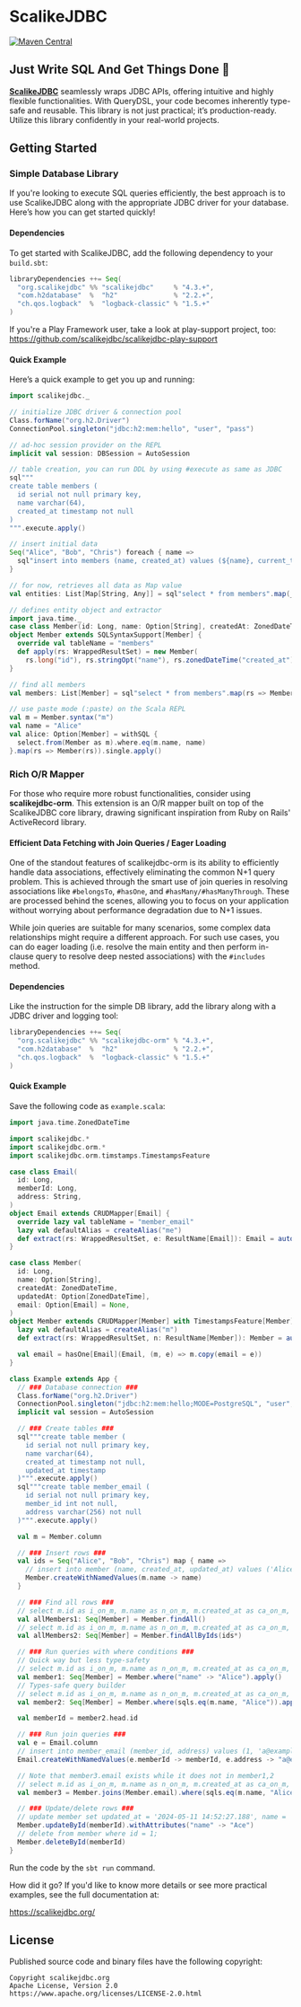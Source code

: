 # ScalikeJDBC

[![Maven Central](https://img.shields.io/maven-central/v/org.scalikejdbc/scalikejdbc_2.13.svg?label=Maven%20Central)](https://search.maven.org/search?q=g:org.scalikejdbc%20AND%20a:scalikejdbc_2.13)

## Just Write SQL And Get Things Done 💪

[**ScalikeJDBC**](https://scalikejdbc.org/) seamlessly wraps JDBC APIs, offering intuitive and highly flexible functionalities. With QueryDSL, your code becomes inherently type-safe and reusable. This library is not just practical; it’s production-ready. Utilize this library confidently in your real-world projects.

## Getting Started

### Simple Database Library

If you're looking to execute SQL queries efficiently, the best approach is to use ScalikeJDBC along with the appropriate JDBC driver for your database. Here’s how you can get started quickly!

#### Dependencies

To get started with ScalikeJDBC, add the following dependency to your `build.sbt`:

```scala
libraryDependencies ++= Seq(
  "org.scalikejdbc" %% "scalikejdbc"     % "4.3.+",
  "com.h2database"  %  "h2"              % "2.2.+",
  "ch.qos.logback"  %  "logback-classic" % "1.5.+"
)
```

If you're a Play Framework user, take a look at play-support project, too: https://github.com/scalikejdbc/scalikejdbc-play-support

#### Quick Example

Here’s a quick example to get you up and running:

```scala
import scalikejdbc._

// initialize JDBC driver & connection pool
Class.forName("org.h2.Driver")
ConnectionPool.singleton("jdbc:h2:mem:hello", "user", "pass")

// ad-hoc session provider on the REPL
implicit val session: DBSession = AutoSession

// table creation, you can run DDL by using #execute as same as JDBC
sql"""
create table members (
  id serial not null primary key,
  name varchar(64),
  created_at timestamp not null
)
""".execute.apply()

// insert initial data
Seq("Alice", "Bob", "Chris") foreach { name =>
  sql"insert into members (name, created_at) values (${name}, current_timestamp)".update.apply()
}

// for now, retrieves all data as Map value
val entities: List[Map[String, Any]] = sql"select * from members".map(_.toMap).list.apply()

// defines entity object and extractor
import java.time._
case class Member(id: Long, name: Option[String], createdAt: ZonedDateTime)
object Member extends SQLSyntaxSupport[Member] {
  override val tableName = "members"
  def apply(rs: WrappedResultSet) = new Member(
    rs.long("id"), rs.stringOpt("name"), rs.zonedDateTime("created_at"))
}

// find all members
val members: List[Member] = sql"select * from members".map(rs => Member(rs)).list.apply()

// use paste mode (:paste) on the Scala REPL
val m = Member.syntax("m")
val name = "Alice"
val alice: Option[Member] = withSQL {
  select.from(Member as m).where.eq(m.name, name)
}.map(rs => Member(rs)).single.apply()
```

### Rich O/R Mapper

For those who require more robust functionalities, consider using **scalikejdbc-orm**. This extension is an O/R mapper built on top of the ScalikeJDBC core library, drawing significant inspiration from Ruby on Rails' ActiveRecord library.


#### Efficient Data Fetching with Join Queries / Eager Loading

One of the standout features of scalikejdbc-orm is its ability to efficiently handle data associations, effectively eliminating the common N+1 query problem. This is achieved through the smart use of join queries in resolving associations like `#belongsTo`, `#hasOne`, and `#hasMany/#hasManyThrough`. These are processed behind the scenes, allowing you to focus on your application without worrying about performance degradation due to N+1 issues.

While join queries are suitable for many scenarios, some complex data relationships might require a different approach. For such use cases, you can do eager loading (i.e. resolve the main entity and then perform in-clause query to resolve deep nested associations) with the `#includes` method.

#### Dependencies

Like the instruction for the simple DB library, add the library along with a JDBC driver and logging tool:

```scala
libraryDependencies ++= Seq(
  "org.scalikejdbc" %% "scalikejdbc-orm" % "4.3.+",
  "com.h2database"  %  "h2"              % "2.2.+",
  "ch.qos.logback"  %  "logback-classic" % "1.5.+"
)
```

#### Quick Example

Save the following code as `example.scala`:

```scala
import java.time.ZonedDateTime

import scalikejdbc.*
import scalikejdbc.orm.*
import scalikejdbc.orm.timstamps.TimestampsFeature

case class Email(
  id: Long,
  memberId: Long,
  address: String,
)
object Email extends CRUDMapper[Email] {
  override lazy val tableName = "member_email"
  lazy val defaultAlias = createAlias("me")
  def extract(rs: WrappedResultSet, e: ResultName[Email]): Email = autoConstruct(rs, e)
}

case class Member(
  id: Long,
  name: Option[String],
  createdAt: ZonedDateTime,
  updatedAt: Option[ZonedDateTime],
  email: Option[Email] = None,
)
object Member extends CRUDMapper[Member] with TimestampsFeature[Member] {
  lazy val defaultAlias = createAlias("m")
  def extract(rs: WrappedResultSet, n: ResultName[Member]): Member = autoConstruct(rs, n, "email")

  val email = hasOne[Email](Email, (m, e) => m.copy(email = e))
}

class Example extends App {
  // ### Database connection ###
  Class.forName("org.h2.Driver")
  ConnectionPool.singleton("jdbc:h2:mem:hello;MODE=PostgreSQL", "user", "pass")
  implicit val session = AutoSession

  // ### Create tables ###
  sql"""create table member (
    id serial not null primary key,
    name varchar(64),
    created_at timestamp not null,
    updated_at timestamp
  )""".execute.apply()
  sql"""create table member_email (
    id serial not null primary key,
    member_id int not null,
    address varchar(256) not null
  )""".execute.apply()

  val m = Member.column

  // ### Insert rows ###
  val ids = Seq("Alice", "Bob", "Chris") map { name =>
    // insert into member (name, created_at, updated_at) values ('Alice', '2024-05-11 14:52:27.13', '2024-05-11 14:52:27.13');
    Member.createWithNamedValues(m.name -> name)
  }

  // ### Find all rows ###
  // select m.id as i_on_m, m.name as n_on_m, m.created_at as ca_on_m, m.updated_at as ua_on_m from member m order by m.id;
  val allMembers1: Seq[Member] = Member.findAll()
  // select m.id as i_on_m, m.name as n_on_m, m.created_at as ca_on_m, m.updated_at as ua_on_m from member m where m.id in (1, 2, 3);
  val allMembers2: Seq[Member] = Member.findAllByIds(ids*)

  // ### Run queries with where conditions ###
  // Quick way but less type-safety
  // select m.id as i_on_m, m.name as n_on_m, m.created_at as ca_on_m, m.updated_at as ua_on_m from member m where m.name = 'Alice' order by m.id;
  val member1: Seq[Member] = Member.where("name" -> "Alice").apply()
  // Types-safe query builder
  // select m.id as i_on_m, m.name as n_on_m, m.created_at as ca_on_m, m.updated_at as ua_on_m from member m where name = 'Alice' order by m.id;
  val member2: Seq[Member] = Member.where(sqls.eq(m.name, "Alice")).apply()

  val memberId = member2.head.id

  // ### Run join queries ###
  val e = Email.column
  // insert into member_email (member_id, address) values (1, 'a@example.com');
  Email.createWithNamedValues(e.memberId -> memberId, e.address -> "a@example.com")

  // Note that member3.email exists while it does not in member1,2
  // select m.id as i_on_m, m.name as n_on_m, m.created_at as ca_on_m, m.updated_at as ua_on_m , me.id as i_on_me, me.member_id as mi_on_me, me.address as a_on_me from member m left join member_email me on m.id = me.member_id where name = 'Alice' order by m.id;
  val member3 = Member.joins(Member.email).where(sqls.eq(m.name, "Alice")).apply()

  // ### Update/delete rows ###
  // update member set updated_at = '2024-05-11 14:52:27.188', name = 'Ace' where id = 1;
  Member.updateById(memberId).withAttributes("name" -> "Ace")
  // delete from member where id = 1;
  Member.deleteById(memberId)
}
```

Run the code by the `sbt run` command.

How did it go? If you'd like to know more details or see more practical examples, see the full documentation at:

https://scalikejdbc.org/

## License

Published source code and binary files have the following copyright:

```
Copyright scalikejdbc.org
Apache License, Version 2.0
https://www.apache.org/licenses/LICENSE-2.0.html
```

